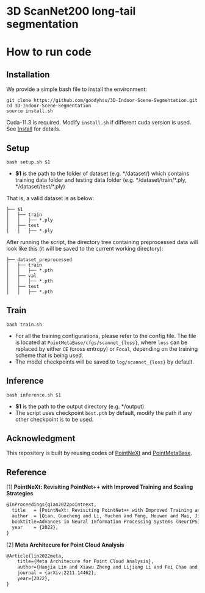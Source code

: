 # 3D ScanNet200 long-tail segmentation

# How to run code
## Installation
We provide a simple bash file to install the environment:
```
git clone https://github.com/goodyhsu/3D-Indoor-Scene-Segmentation.git
cd 3D-Indoor-Scene-Segmentation
source install.sh
```
Cuda-11.3 is required. Modify `install.sh` if different cuda version is used. See [Install](https://github.com/guochengqian/PointNeXt/blob/master/docs/index.md) for details.

## Setup
```shell script=
bash setup.sh $1
```
* **$1** is the path to the folder of dataset (e.g. \*/dataset/)
    which contains training data folder and testing data folder
    (e.g. \*/dataset/train/\*.ply, \*/dataset/test/\*.ply)

That is, a valid dataset is as below:
```
├── $1
│   ├── train
│   │   ├── *.ply
│   ├── test
│   │   ├── *.ply
```

After running the script, the directory tree containing preprocessed data will look like this (it will be saved to the current working directory):

```
├── dataset_preprocessed
│   ├── train
│   │   ├── *.pth
│   ├── val
│   │   ├── *.pth
│   ├── test
│   │   ├── *.pth
```

    
## Train
```shell script=
bash train.sh
```
* For all the training configurations, please refer to the config file. The file is located at `PointMetaBase/cfgs/scannet_{loss}`, where `loss` can be replaced by either `CE` (cross entropy) or `Focal`, depending on the training scheme that is being used.
* The model checkpoints will be saved to `log/scannet_{loss}` by default.
## Inference
```shell script=
bash inference.sh $1
```
* **$1** is the path to the output directory (e.g. \*/output)
* The script uses checkpoint `best.pth` by default, modify the path if any other checkpoint is to be used. 






## Acknowledgment
This repository is built by reusing codes of [PointNeXt](https://github.com/guochengqian/PointNeXt) and [PointMetaBase](https://github.com/linhaojia13/PointMetaBase). 


## Reference
<a id='1'>[1]</a> 
**PointNeXt: Revisiting PointNet++ with Improved Training and Scaling Strategies**
```tex
@InProceedings{qian2022pointnext,
  title   = {PointNeXt: Revisiting PointNet++ with Improved Training and Scaling Strategies},
  author  = {Qian, Guocheng and Li, Yuchen and Peng, Houwen and Mai, Jinjie and Hammoud, Hasan and Elhoseiny, Mohamed and Ghanem, Bernard},
  booktitle=Advances in Neural Information Processing Systems (NeurIPS),
  year    = {2022},
}
```
<a id='1'>[2]</a> 
**Meta Architecure for Point Cloud Analysis**
```tex
@Article{lin2022meta,
    title={Meta Architecure for Point Cloud Analysis},
    author={Haojia Lin and Xiawu Zheng and Lijiang Li and Fei Chao and Shanshan Wang and Yan Wang and Yonghong Tian and Rongrong Ji},
    journal = {arXiv:2211.14462},
    year={2022},
}
```
